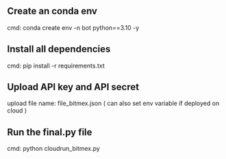 ## Create an conda env 
cmd: conda create env -n bot python==3.10 -y

## Install all dependencies
cmd: pip install -r requirements.txt

## Upload API key and API secret 
upload file name: file_bitmex.json 
( can also set env variable if deployed on cloud )

## Run the final.py file

cmd: python cloudrun_bitmex.py
